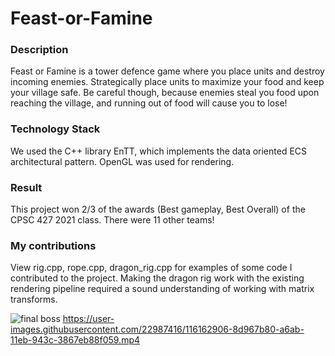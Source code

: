 
# Feast-or-Famine

### Description
Feast or Famine is a tower defence game where you place units and destroy incoming enemies. Strategically place units to maximize your food and keep your village safe.
Be careful though, because enemies steal you food upon reaching the village, and running out of food will cause you to lose!
### Technology Stack
We used the C++ library EnTT, which implements the data oriented ECS architectural pattern. 
OpenGL was used for rendering. 
### Result
This project won 2/3 of the awards (Best gameplay, Best Overall) of the CPSC 427 2021 class. There were 11 other teams!

### My contributions
View rig.cpp, rope.cpp, dragon_rig.cpp for examples of some code I contributed to the project. Making the dragon rig work with the existing rendering pipeline required a sound understanding of working with matrix transforms.


![final boss](https://user-images.githubusercontent.com/22987416/117555119-4c8a5980-b011-11eb-9afe-88932d9f38d5.jpg)
https://user-images.githubusercontent.com/22987416/116162906-8d967b80-a6ab-11eb-943c-3867eb88f059.mp4


